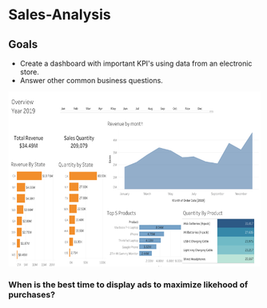 # Sales-Analysis
## Goals
* Create a dashboard with important KPI's using data from an electronic store.
* Answer other common business questions.

<img src ='images/Overview.png' width = '750' height = '350'>

### When is the best time to display ads to maximize likehood of purchases?
